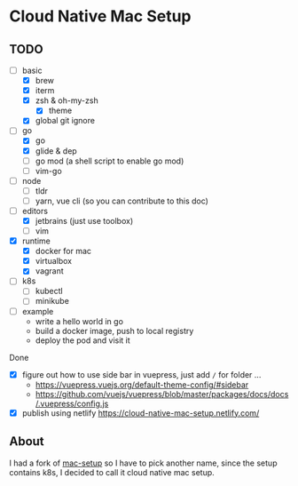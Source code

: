 # Cloud Native Mac Setup

## TODO

- [ ] basic
  - [x] brew
  - [x] iterm
  - [x] zsh & oh-my-zsh
    - [x] theme
  - [x] global git ignore
- [ ] go
  - [x] go
  - [x] glide & dep
  - [ ] go mod (a shell script to enable go mod)
  - [ ] vim-go
- [ ] node
  - [ ] tldr
  - [ ] yarn, vue cli (so you can contribute to this doc)
- [ ] editors
  - [x] jetbrains (just use toolbox)
  - [ ] vim
- [x] runtime
  - [x] docker for mac
  - [x] virtualbox
  - [x] vagrant
- [ ] k8s
  - [ ] kubectl
  - [ ] minikube
- [ ] example
  - write a hello world in go
  - build a docker image, push to local registry
  - deploy the pod and visit it

Done

- [x] figure out how to use side bar in vuepress, just add `/` for folder ...
  - https://vuepress.vuejs.org/default-theme-config/#sidebar
  - https://github.com/vuejs/vuepress/blob/master/packages/docs/docs/.vuepress/config.js
- [x] publish using netlify https://cloud-native-mac-setup.netlify.com/

## About

I had a fork of [mac-setup](https://github.com/at15/mac-setup) so I have to pick another name, 
since the setup contains k8s, I decided to call it cloud native mac setup.